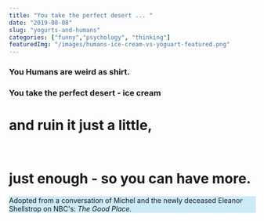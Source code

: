 ```yaml
---
title: "You take the perfect desert ... "
date: "2019-08-08"
slug: "yogurts-and-humans"
categories: ["funny","psychology", "thinking"]
featuredImg: "/images/humans-ice-cream-vs-yoguart-featured.png"
---
```


<h3>You Humans are weird as shirt.</h3>
<h3>You take the perfect desert - <strong>ice cream</strong> <br/></h3>

<h1>and ruin it just a little, </h1><br/>
<h1>just enough - so you can have more.</h1>

<!-- wp:paragraph {"customBackgroundColor":"#cdeaf7","fontSize":"small"} -->
<p style="background-color:#cdeaf7" class="has-background has-small-font-size">Adopted from a conversation of Michel and the newly deceased Eleanor Shellstrop on NBC's: <em>The Good Place.</em></p>
<!-- /wp:paragraph -->
